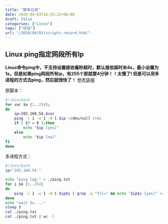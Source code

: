 ```yaml
---
title: "脚本记录"
date: 2020-04-03T16:35:22+08:00
draft: false
categories: ["Linux"]
tags: ["经验"]
url: "/2020/04/03/scripts-record.html"
---
```


## Linux ping指定网段所有Ip

**Linux命令ping中，不支持设置接收毫秒超时，默认接收超时未4s，最小设置为1s，但是如果ping网段所有ip，有255个那就要4分钟！！太慢了! 但是可以用多进程的方式去ping，然后就很快了！** [参考链接](https://blog.csdn.net/Chasing_Chasing/article/details/92793517)

原脚本：

```bash
#!/bin/bash
for var in {1..254};
do
	ip=192.168.54.$var
	ping -c 1 -w 1 -W 1 $ip >/dev/null 2>&1 
	if [ $? = 0 ];then
		echo "$ip [yes]"
	else
		echo "$ip [no]"
fi
done
```

多进程方式：

```bash
#!/bin/bash
ip="192.168.54."

echo "ping log:" > ./ping.txt
for i in {1..254}
do
	ping -c 1 -w 1 -W 1 $ip$i | grep -q "ttl=" && echo "$ip$i [yes]" >> ./ping.txt || echo "$ip$i [no]" >> ./ping.txt &
done
echo "wait 5s...."
sleep 5
cat ./ping.txt
cat ./ping.txt | wc -l
```

